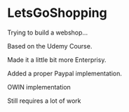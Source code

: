 # LetsGoShopping
Trying to build a webshop...


Based on the Udemy Course.

Made it a little bit more Enterprisy.

Added a proper Paypal implementation.

OWIN implementation

Still requires a lot of work
